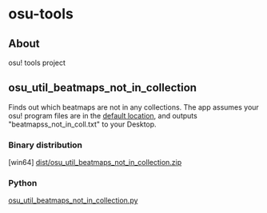 # osu-tools

## About
osu! tools project

## osu_util_beatmaps_not_in_collection
Finds out which beatmaps are not in any collections. The app assumes your osu! program files are in the [default location](https://osu.ppy.sh/help/wiki/osu!_Program_Files), and outputs "beatmapss_not_in_coll.txt" to your Desktop.
### Binary distribution
[win64] [dist/osu_util_beatmaps_not_in_collection.zip](dist/osu_util_beatmaps_not_in_collection.zip)
### Python
[osu_util_beatmaps_not_in_collection.py](osu_util_beatmaps_not_in_collection.py)
